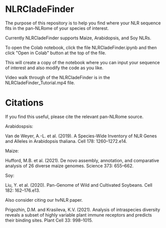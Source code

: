 # NLRCladeFinder

The purpose of this repository is to help you find where your NLR sequence fits in the pan-NLRome of your species of interest.

Currently NLRCladeFinder supports Maize, Arabidopsis, and Soy NLRs.

To open the Colab notebook, click the file NLRCladeFinder.ipynb and then click "Open in Colab" button at the top of the file.

This will create a copy of the notebook where you can input your sequence of interest and also modify the code as you like.

Video walk through of the NLRCladeFinder is in the NLRCladeFinder_Tutorial.mp4 file.

# Citations

If you find this useful, please cite the relevant pan-NLRome source.

Arabidospsis:

Van de Weyer, A.-L. et al. (2019). A Species-Wide Inventory of NLR Genes and Alleles in Arabidopsis thaliana. Cell 178: 1260–1272.e14.

Maize:

Hufford, M.B. et al. (2021). De novo assembly, annotation, and comparative analysis of 26 diverse maize genomes. Science 373: 655–662.

Soy:

Liu, Y. et al. (2020). Pan-Genome of Wild and Cultivated Soybeans. Cell 182: 162–176.e13.

Also consider citing our hvNLR paper.

Prigozhin, D.M. and Krasileva, K.V. (2021). Analysis of intraspecies diversity reveals a subset of highly variable plant immune receptors and predicts their binding sites. Plant Cell 33: 998–1015.
